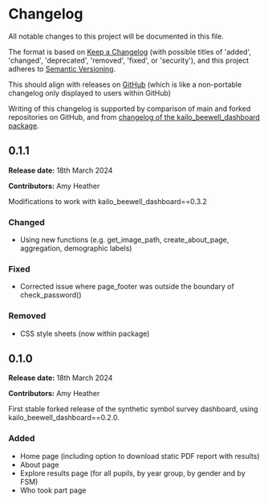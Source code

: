 # Changelog

All notable changes to this project will be documented in this file.

The format is based on [Keep a Changelog](https://keepachangelog.com/en/1.1.0/) (with possible titles of 'added', 'changed', 'deprecated', 'removed', 'fixed', or 'security'),
and this project adheres to [Semantic Versioning](https://semver.org/spec/v2.0.0.html).

This should align with releases on [GitHub](https://github.com/kailo-beewell/synthetic_symbol_school_dashboard_stable_release/releases) (which is like a non-portable changelog only displayed to users within GitHub)

Writing of this changelog is supported by comparison of main and forked repositories on GitHub, and from [changelog of the kailo_beewell_dashboard package](https://github.com/kailo-beewell/kailo_beewell_dashboard_package/blob/main/CHANGELOG.md).

## 0.1.1

**Release date:** 18th March 2024

**Contributors:** Amy Heather

Modifications to work with kailo_beewell_dashboard==0.3.2

### Changed

* Using new functions (e.g. get_image_path, create_about_page, aggregation, demographic labels)

### Fixed

* Corrected issue where page_footer was outside the boundary of check_password()

### Removed

* CSS style sheets (now within package)

## 0.1.0

**Release date:** 18th March 2024

**Contributors:** Amy Heather

First stable forked release of the synthetic symbol survey dashboard, using kailo_beewell_dashboard==0.2.0.

### Added

* Home page (including option to download static PDF report with results)
* About page
* Explore results page (for all pupils, by year group, by gender and by FSM)
* Who took part page
